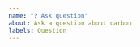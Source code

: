 ```yaml
---
name: "❓ Ask question"
about: Ask a question about carbon
labels: Question
---
```


<!--

Before asking a question, make sure you have:

- Searched existing Stack Overflow questions.
- Googled your question.
- Searched open and closed [GitHub issues](https://github.com/golang-module/carbon/issues?utf8=%E2%9C%93&q=is%3Aissue)
- Read the documentation:
  - [Carbon Readme](https://github.com/golang-module/carbon)
-->
